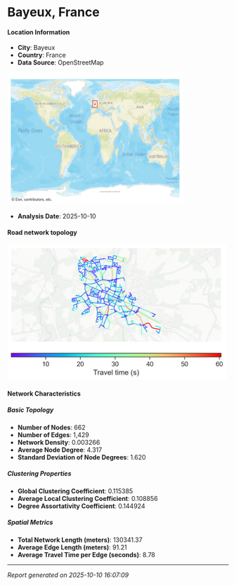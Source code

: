 # Bayeux, France

#### Location Information

- **City**: Bayeux
- **Country**: France
- **Data Source**: OpenStreetMap
<img src="Bayeux_location.png" alt="Bayeux Location Map" width="400" />

- **Analysis Date**: 2025-10-10

#### Road network topology

<img src="Bayeux_network_map.png" alt="Bayeux Road Network Map" width="500"/>

#### Network Characteristics

##### Basic Topology

- **Number of Nodes**: 662
- **Number of Edges**: 1,429
- **Network Density**: 0.003266
- **Average Node Degree**: 4.317
- **Standard Deviation of Node Degrees**: 1.620

##### Clustering Properties

- **Global Clustering Coefficient**: 0.115385
- **Average Local Clustering Coefficient**: 0.108856
- **Degree Assortativity Coefficient**: 0.144924

##### Spatial Metrics

- **Total Network Length (meters)**: 130341.37
- **Average Edge Length (meters)**: 91.21
- **Average Travel Time per Edge (seconds)**: 8.78

---
*Report generated on 2025-10-10 16:07:09*

